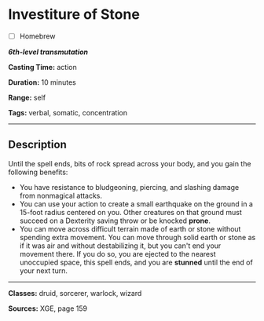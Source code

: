 # Investiture of Stone

- [ ] Homebrew

***6th-level transmutation***

**Casting Time:** action

**Duration:** 10 minutes

**Range:** self

**Tags:** verbal, somatic, concentration

---

## Description
Until the spell ends, bits of rock spread across your body, and you gain the following benefits:
- You have resistance to bludgeoning, piercing, and slashing damage from nonmagical attacks.
- You can use your action to create a small earthquake on the ground in a 15-foot radius centered on you.
	Other creatures on that ground must succeed on a Dexterity saving throw or be knocked **prone**.
- You can move across difficult terrain made of earth or stone without spending extra movement.
	You can move through solid earth or stone as if it was air and without destabilizing it, but you can't end your movement there.
	If you do so, you are ejected to the nearest unoccupied space, this spell ends, and you are **stunned** until the end of your next turn.

---

**Classes:** druid, sorcerer, warlock, wizard

**Sources:** XGE, page 159
